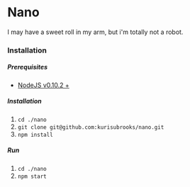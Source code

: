 # Nano
I may have a sweet roll in my arm, but i'm totally not a robot.

### Installation
##### Prerequisites
- [NodeJS v0.10.2 +](https://nodejs.org/download/)

##### Installation
1. `cd ./nano`
2. `git clone git@github.com:kurisubrooks/nano.git`
3. `npm install`

##### Run
1. `cd ./nano`
2. `npm start`
